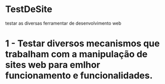 # TestDeSite
testar as diversas ferramentar de desenvolvimento web

# 1 - Testar diversos mecanismos que trabalham com a manipulação de sites web para emlhor funcionamento e funcionalidades.
